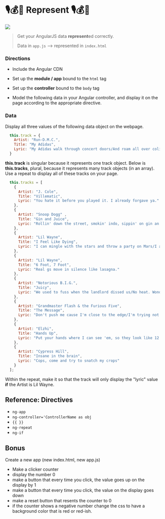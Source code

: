 # 🎙️💰👟 Represent 🎙️💰👟

![](https://i.imgur.com/GquWxXI.png)

> Get your AngularJS data **represent**ed correctly.
>
> Data in `app.js` --> represented in `index.html`


### Directions

* Include the Angular CDN
* Set up the **module / app** bound to the `html` tag
* Set up the **controller** bound to the `body` tag

* Model the following data in your Angular controller, and display it on the page according to the appropriate directive.


### Data

Display all three values of the following data object on the webpage.

```javascript
  this.track = {
    Artist: "Run-D.M.C.",
    Title: "My Adidas",
    Lyric: "My Adidas walk through concert doors/And roam all over coliseum floors."
  }
```

**this.track** is singular because it represents one track object. Below is **this.tracks**, plural, because it represents many track objects (in an array). Use a repeat to display all of these tracks on your page.

```javascript
  this.tracks = [
    {
      Artist: "J. Cole",
      Title: "Villematic",
      Lyric: "You hate it before you played it. I already forgave ya."
    },
    {
      Artist: "Snoop Dogg" ,
      Title: "Gin and Juice",
      Lyric: "Rollin' down the street, smokin' indo, sippin' on gin an juice/Lay back with my mind on my money and my money on my mind."
    },
    {
      Artist: "Lil Wayne",
      Title: "I Feel Like Dying",
      Lyric: "I can mingle with the stars and throw a party on Mars/I am a prisoner, locked up behind Xanax bars "
    },
    {
      Artist: "Lil Wayne",
      Title: "6 Foot, 7 Foot",
      Lyric: "Real gs move in silence like lasagna."
    },
    {
      Artist: "Notorious B.I.G.",
      Title: "Juicy",
      Lyric: "We used to fuss when the landlord dissed us/No heat. Wonder why Christmas missed us/Birthdays was the worst days/Now we sip champagne when we thirst-ay."
    },
    {
      Artist: "Grandmaster Flash & the Furious Five",
      Title: "The Message",
      Lyric: "Don't push me cause I'm close to the edge/I'm trying not to lose my head/It's like a jungle. Sometimes it makes me wonder/How I keep from goin' under."
    },
    {
      Artist: "Elzhi",
      Title: "Hands Up",
      Lyric: "Put your hands where I can see 'em, so they look like 12 PM"
    },
    {
      Artist: "Cypress Hill",
      Title: "Insane in the brain",
      Lyric: "Cops, come and try to snatch my crops"
    }
  ];
```

Within the repeat, make it so that the track will only display the "lyric" value **if** the Artist is Lil Wayne.

## Reference: Directives

* `ng-app`
* `ng-controller='ControllerName as obj`
* `{{ }}`
* `ng-repeat`
* `ng-if`


## Bonus

Create a new app (new index.html, new app.js)
- Make a clicker counter
- display the number 0
- make a button that every time you click, the value goes up on the display by 1
- make a button that every time you click, the value on the display goes down
- make a reset button that resents the counter to 0
- if the counter shows a negative number change the css to have a background color that is red or red-ish. 
